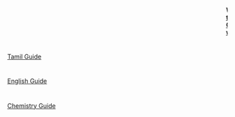 
  <marquee> <b> WELCOME TO MEGANATHAN SITE </b> </marquee>
  <marquee> <b> <A href = "https://drive.google.com/file/d/130V8OImY7RQuLWPBcOQDFB7zJfK6Wj11/view?usp=sharing"> tamil material </A> </b> </marquee>
  <marquee> <b>  <A href = "https://drive.google.com/file/d/15aZY2LDeFnbpmpX7lSDJKL0sJcvb3qwk/view?usp=sharing"> Computer material </A> </b> </marquee>
  <marquee> <b>  <A href = "https://www.windy.com/?12.900,80.221,5"> windy </A> </b> </marquee>
  <bg sound src = "https://drive.google.com/file/d/1NFmIui21Jwfp5Mx65dmZ3jPDRNp9udW-/view?usp=sharing" loop=infinite>
  <h1 align = center> </h1>
  <A href = "https://drive.google.com/file/d/1Csw16dh0efWkvuXKJIAeNQX7hlL2fA-I/view?usp=sharing"> Tamil Guide </A>
  <h1 align = center> </h1>
  <A href = "https://drive.google.com/file/d/1Shp6UEkmQvjHPNUPCk0p7NRWO7n8RxRp/view?usp=sharing"> English Guide </A>
  <h1 align = center> </h1>
  <A href = "https://drive.google.com/file/d/1W8AUmOAQ0chwoPSD2s4XoHecJvTGsH6t/view?usp=sharing"> Chemistry Guide </A>

